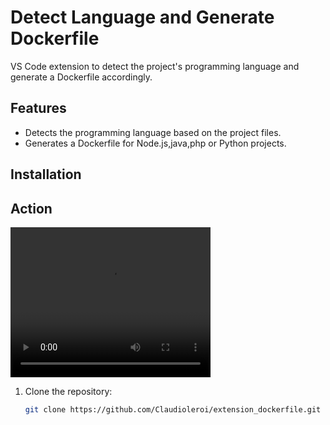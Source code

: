 # Detect Language and Generate Dockerfile

VS Code extension to detect the project's programming language and generate a Dockerfile accordingly.

## Features

- Detects the programming language based on the project files.
- Generates a Dockerfile for Node.js,java,php or Python projects.

## Installation




## Action


<video width="320" height="240" controls>
  <source src="images/video.mov" type="video/mov">
  Your browser does not support the video tag.
</video>

1. Clone the repository:
   ```sh
   git clone https://github.com/Claudioleroi/extension_dockerfile.git
    ```